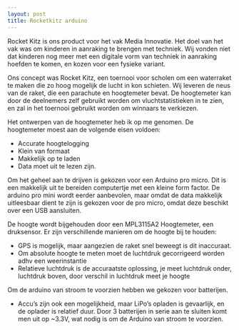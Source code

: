 ```yaml
---
layout: post
title: Rocketkitz arduino
---
```


Rocket Kitz is ons product voor het vak Media Innovatie. Het doel van het vak was om kinderen in aanraking te brengen met techniek. Wij vonden niet dat kinderen nog meer met een digitale vorm van techniek in aanraking hoefden te komen, en kozen voor een fysieke variant.


Ons concept was Rocket Kitz, een toernooi voor scholen om een waterraket te maken die zo hoog mogelijk de lucht in kon schieten. Wij leveren de neus van de raket, die een parachute en hoogtemeter bevat. De hoogtemeter kan door de deelnemers zelf gebruikt worden om vluchtstatistieken in te zien, en zal in het toernooi gebruikt worden om winnaars te verkiezen.


Het ontwerpen van de hoogtemeter heb ik op me genomen.
De hoogtemeter moest aan de volgende eisen voldoen:
- Accurate hoogtelogging
- Klein van formaat
- Makkelijk op te laden
- Data moet uit te lezen zijn.


Om het geheel aan te drijven is gekozen voor een Arduino pro micro. Dit is een makkelijk uit te bereiden computertje met een kleine form factor. De arduino pro mini wordt eerder aanbevolen, maar omdat de data makkelijk uitleesbaar dient te zijn is gekozen voor de pro micro, omdat deze beschikt over een USB aansluiten. 


De hoogte wordt bijgehouden door een MPL3115A2 Hoogtemeter, een druksensor. Er zijn verschillende manieren om de hoogte bij te houden:
- GPS is mogelijk, maar aangezien de raket snel beweegt is dit inaccuraat.
- Om absolute hoogte te meten moet de luchtdruk gecorrigeerd worden adhv een weerinstantie
- Relatieve luchtdruk is de accuraatste oplossing, je meet luchtdruk onder, luchtdruk boven, door verschil in luchtdruk meet je hoogte


Om de arduino van stroom te voorzien hebben we gekozen voor batterijen.
- Accu’s zijn ook een mogelijkheid, maar LiPo’s opladen is gevaarlijk, en de oplader is relatief duur. Door 3 batterijen in serie aan te sluiten komt men uit op ~3.3V, wat nodig is om de Arduino van stroom te voorzien.

